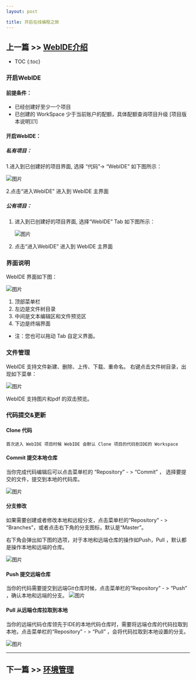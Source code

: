 ```yaml
---
layout: post

title: 开启在线编程之旅
---
```


## 上一篇 >> [WebIDE介绍](/help/doc/webide/introduction.html)

* TOC
{:toc}

### 开启WebIDE

#### 前提条件：

 -  已经创建好至少一个项目
 -  已创建的 WorkSpace 少于当前账户的配额，具体配额查询项目升级 [项目版本说明][1]
 
#### 开启WebIDE：
 
##### 私有项目：

1.进入到已创建好的项目界面, 选择 “代码”-> “WebIDE” 如下图所示：

   ![图片](https://dn-coding-net-production-pp.qbox.me/35c83b34-d146-47fb-8cfc-a99ed91574f1.png) 

2.点击“进入WebIDE” 进入到 WebIDE 主界面

##### 公有项目：

1.  进入到已创建好的项目界面, 选择“WebIDE” Tab 如下图所示：

    ![图片](https://dn-coding-net-production-pp.qbox.me/af2628fa-9093-42b1-9d3e-c5d9c1154e11.png) 

2. 点击“进入WebIDE” 进入到 WebIDE 主界面

<a name="aaa"/>

### 界面说明 ###

WebIDE 界面如下图：

 ![图片](https://dn-coding-net-production-pp.qbox.me/0213eb7c-31e8-4fed-bf44-b28b38400b31.png) 

1. 顶部菜单栏
2. 左边是文件树目录
3. 中间是文本编辑区和文件预览区
4. 下边是终端界面

 - 注：您也可以拖动 Tab 自定义界面。

### 文件管理
WebIDE 支持文件新建、删除、上传、下载、重命名。 右键点击文件树目录，出现如下菜单：

 ![图片](https://dn-coding-net-production-pp.qbox.me/a97d272a-f567-45c6-9205-b808c6747969.png) 

WebIDE 支持图片和pdf 的双击预览。

### 代码提交&更新 ###
    
#### Clone 代码

    首次进入 WebIDE 项目时候 WebIDE 会默认 Clone 项目的代码到IDE的 Workspace
    
#### Commit 提交本地仓库
 
当你完成代码编辑后可以点击菜单栏的 “Repository” - > “Commit” ， 选择要提交的文件，提交到本地的代码库。

![图片](https://dn-coding-net-production-pp.qbox.me/78fbf09c-b6e6-4020-a82f-daa1c55bc3fe.png) 

#### 分支修改

如果需要创建或者修改本地和远程分支，点击菜单栏的“Repository” - > “Branches”，或者点击右下角的分支图标，默认是“Master”。

右下角会弹出如下图的选项，对于本地和远端仓库的操作如Push，Pull ，默认都是操作本地和远端的仓库。

 ![图片](https://dn-coding-net-production-pp.qbox.me/656ca53b-83aa-411b-b051-39380965392c.png) 

<a name="faq"/>

#### Push 提交远端仓库

当你的代码需要提交到远端Git仓库时候，点击菜单栏的“Repository” - > “Push” ，确认本地和远端的分支。
 ![图片](https://dn-coding-net-production-pp.qbox.me/6e32e236-d9a4-468e-be9c-c16816f9a02d.png) 

#### Pull 从远端仓库拉取到本地

当你的远端代码仓库领先于IDE的本地代码仓库时，需要将远端仓库的代码拉取到本地，点击菜单栏的“Repository” - > “Pull” ，会将代码拉取到本地设置的分支。

 ![图片](https://dn-coding-net-production-pp.qbox.me/c389a9bc-aa96-40eb-b440-a776e6391ed3.png) 

---

## 下一篇 >> [环境管理](/help/doc/webide/environment.html)
